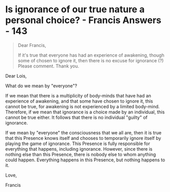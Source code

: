 # Is ignorance of our true nature a personal choice? - Francis Answers - 143

>Dear Francis,
>
>If it's true that everyone has had an experience of awakening, though some of chosen to ignore it, then there is no excuse for ignorance (?) Please comment. Thank you.

Dear Lois,

What do we mean by "everyone"?

If we mean that there is a multiplicity of body-minds that have had an experience of awakening, and that some have chosen to ignore it, this cannot be true, for awakening is not experienced by a limited body-mind. Therefore, if we mean that ignorance is a choice made by an individual, this cannot be true either. It follows that there is no individual "guilty" of ignorance.

If we mean by "everyone" the consciousness that we all are, then it is true that this Presence knows itself and chooses to temporarily ignore itself by playing the game of ignorance. This Presence is fully responsible for everything that happens, including ignorance. However, since there is nothing else than this Presence, there is nobody else to whom anything could happen. Everything happens in this Presence, but nothing happens to it.

Love,

Francis